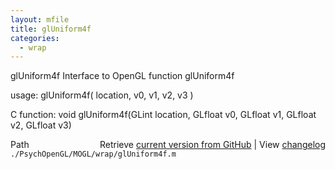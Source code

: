 ```yaml
---
layout: mfile
title: glUniform4f
categories:
  - wrap
---
```


glUniform4f  Interface to OpenGL function glUniform4f

usage:  glUniform4f\( location, v0, v1, v2, v3 \)

C function:  void glUniform4f\(GLint location, GLfloat v0, GLfloat v1, GLfloat v2, GLfloat v3\)


<div class="code_header" style="text-align:right;">
  <span style="float:left;">Path&nbsp;&nbsp;</span> <span class="counter">Retrieve <a href=
  "https://raw.github.com/Psychtoolbox-3/Psychtoolbox-3/beta/./PsychOpenGL/MOGL/wrap/glUniform4f.m">current version from GitHub</a> | View <a href=
  "https://github.com/Psychtoolbox-3/Psychtoolbox-3/commits/beta/./PsychOpenGL/MOGL/wrap/glUniform4f.m">changelog</a></span>
</div>
<div class="code">
  <code>./PsychOpenGL/MOGL/wrap/glUniform4f.m</code>
</div>
